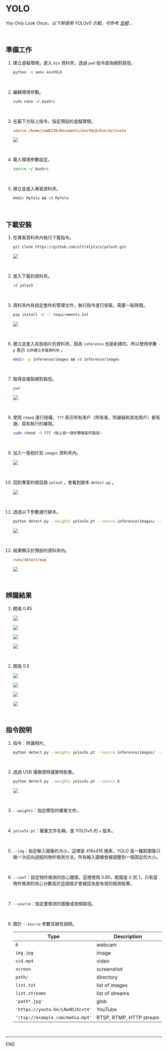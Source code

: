 # YOLO

_You Only Look Once，以下將使用 YOLOv5 示範，可參考 [官網](https://github.com/ultralytics/yolov5) 。_

<br>

## 準備工作

1. 建立虛擬環境，進入 `bin` 資料夾，透過 `pwd` 指令查詢絕對路徑。

    ```bash
    python -m venv envYOLO 
    ```

<br>

2. 編輯環境參數。

    ```bash
    sudo nano ~/.bashrc
    ```

<br>

3. 在最下方貼上指令，指定預設的虛擬環境。

    ```ini
    source /home/sam6238/Documents/envYOLO/bin/activate
    ```
    
    ![](images/img_01.png)

<br>

4. 載入環境參數設定。

    ```bash
    source ~/.bashrc
    ```

<br>

5. 建立並進入專案資料夾。

    ```bash
    mkdir MyYolo && cd MyYolo
    ```

<br>

## 下載安裝

1. 在專案資料夾內執行下載指令。

    ```bash
    git clone https://github.com/ultralytics/yolov5.git
    ```

    ![](images/img_02.png)

<br>

2. 進入下載的資料夾。

    ```bash
    cd yolov5
    ```   

<br>

3. 資料夾內有指定套件的管理文件，執行指令進行安裝，需要一點時間。

    ```bash
    pip install -U -r requirements.txt
    ```

    ![](images/img_03.png)

<br>

6. 建立並進入存放相片的資料夾，因為 `inference` 也是新建的，所以使用參數 `-p` 表示 `允許建立多層資料夾` 。 

    ```bash
    mkdir -p inference/images && cd inference/images
    ```

<br>

7. 取得並複製絕對路徑。

    ```bash
    pwd
    ```

    ![](images/img_04.png)

<br>

8. 使用 `chmod` 進行授權，`777` 表示所有用戶（所有者、所屬組和其他用戶）都有讀、寫和執行的權限。

    ```bash
    sudo chmod -R 777 <貼上前一個步驟複製的路徑>
    ```

<br>

9. 加入一張相片到 `images` 資料夾內。

    ![](images/img_06.png)

<br>

10. 回到專案的根目錄 `yolov5` ，會看到腳本 `detect.py` 。

    ![](images/img_07.png)

<br>

11. 透過以下參數運行腳本。
    ```bash
    python detect.py --weights yolov5s.pt --source inference/images/ --img 416 --conf 0.85
    ```

    ![](images/img_08.png)

<br>

12. 結果顯示於預設的資料夾內。

    ```ini
    runs/detect/exp
    ```

    ![](images/img_09.png)

<br>

## 辨識結果

1. 閥值 0.85

    ![](images/img_10.png)

    ![](images/img_05.png)

    ![](images/img_11.png)

    ![](images/img_12.png)

<br>

2. 閥值 0.5

    ![](images/img_13.png)

    ![](images/img_14.png)

    ![](images/img_15.png)

    ![](images/img_16.png)

<br>

## 指令說明

1. 指令：辨識相片。

    ```bash
    python detect.py --weights yolov5s.pt --source inference/images/ --img 416 --conf 0.85
    ```

<br>

2. 透過 USB 攝像頭辨識實時影像。

    ```bash
    python detect.py --weights yolov5s.pt --source 0
    ```

    ![](images/img_24.png)

<br>

3. `--weights`：指定模型的權重文件。

<br>

4. `yolov5s.pt`：權重文件名稱，是 YOLOv5 的 `s` 版本。

<br>

5. `--img`：指定輸入圖像的大小，這裡是 416x416 像素，YOLO 是一種對圖像只做一次前向過程的物件檢測方法，所有輸入圖像會被調整到一個固定的大小。

<br>

6. `--conf`：設定物件檢測的信心閾值，這裡使用 0.85，範圍是 0 到 1，只有當物件檢測的信心分數高於這個值才會被認為是有效的檢測結果。

<br>

7. `--source`：指定要檢測的圖像或視頻路徑。

<br>

8. 關於 `--source` 參數官網有說明。

    | Type                    | Description              |
    |-------------------------|--------------------------|
    | `0`                     | webcam                   |
    | `img.jpg`               | image                    |
    | `vid.mp4`               | video                    |
    | `screen`                | screenshot               |
    | `path/`                 | directory                |
    | `list.txt`              | list of images           |
    | `list.streams`          | list of streams          |
    | `'path*.jpg'`           | glob                     |
    | `'https://youtu.be/LNwODJXcvt4'` | YouTube           |
    | `'rtsp://example.com/media.mp4'` | RTSP, RTMP, HTTP stream |

<br>

---

_END_